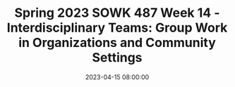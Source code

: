 ---
layout: single_presentation
name: spring-2023-sowk-487-week-14-interdisciplinary-teams-group-work-in-organizations-and-community-settings.md
title: "Spring 2023 SOWK 487 Week 14 - Interdisciplinary Teams: Group Work in Organizations and Community Settings"
date:  2023-04-15 08:00:00
presentation_id: aNpnch
permalink: /aNpnch/
redirect_from:
  - /presentations/aNpnch/spring-2023-sowk-487-week-14-interdisciplinary-teams-group-work-in-organizations-and-community-settings
slides: 
  - slide_name: deck-10273-large-0.jpeg
    slide_text: >
      <p>Group Work
      in Organizational and Community Settings
      Dr. Jacob Campbell, LICSW at Heritage University Spring 2023 SOWK 487</p>
      
  - slide_name: deck-10273-large-1.jpeg
    slide_text: >
      <p>Prioritize Your Values Put First Things First • Acceptance
      • Love
      • Family
      • Money
      • Friends
      • Respect
      • Health
      • Spirituality
      • Honesty
      • What you want</p>
      
  - slide_name: deck-10273-large-2.jpeg
    slide_text: >
      <p>Environmental Characteristics
      Structural Characteristics
      Partnership Programs and Interventions
      Group Dynamics Characteristics of Effective Partnerships
      ff
      Jacob Campbell, LICSW Heritage University
      Intermediate Output Measures Measure of of Partnership Partnership Effectiveness Effectiveness Conceptual Framework for Assessing Group Dynamics as an Aspect of the E ectiveness of the CBPR Partnership Process (Schulz et al., 2017)
      SOWK 487 Spring 2023</p>
      
  - slide_name: deck-10273-large-3.jpeg
    slide_text: >
      <p>Environmental Characteristics • Previous collaboration • Community response to issue • Geographic/cultural diversity • Social and economic determinants of health • Challenges/barriers (e.g. institutional policies, time constraints)
      Jacob Campbell, LICSW Heritage University
      (Schulz et al., 2017)
      SOWK 487 Spring 2023</p>
      
  - slide_name: deck-10273-large-4.jpeg
    slide_text: >
      <p>Structural Characteristics Membership
      Complexity
      Formalization
      Jacob Campbell, LICSW Heritage University
      (Schulz et al., 2017)
      SOWK 487 Spring 2023</p>
      
  - slide_name: deck-10273-large-5.jpeg
    slide_text: >
      <p>Group Dynamics Characteristics of Effective Partnerships • Shared leadership, including task and maintenance leadership behaviors
      • Agreed-upon problem-solving processes
      • Two-way open communication
      • Shared power, in luence and resources
      • Recognition of con licts and constructive con lict resolution
      • Development of mutual trust
      • Cooperative development of goals and shared vision • Participatory decision making process that are lexible and use consensus for important decisions
      • Well-organized meetings with collaboratively developed agendas and facilitation consistent with these characteristics (management)
      f
      f
      (Schulz et al., 2017) f
      f
      Jacob Campbell, LICSW Heritage University
      • Collaborative evaluation of both task/ goal and process objectives
      SOWK 487 Spring 2023</p>
      
  - slide_name: deck-10273-large-6.jpeg
    slide_text: >
      <p>Group Dynamics Characteristics of Effective Partnerships
      Partnership Programs and Interventions Jacob Campbell, LICSW Heritage University
      (Schulz et al., 2017)
      SOWK 487 Spring 2023</p>
      
  - slide_name: deck-10273-large-7.jpeg
    slide_text: >
      <p>Intermediate Measure of Partnership Effectiveness • Perceived effectiveness of the group in achieving its goals • Perceived personal, organizational, and community bene its and costs of participation • Extent of membership involvement
      f
      Jacob Campbell, LICSW Heritage University
      • Shared ownership and cohesiveness/commitment to collaborative efforts • Individual, group and community empowerment: Future expectations of effectiveness • Bridging social ties • Synergy (Schulz et al., 2017)
      SOWK 487 Spring 2023</p>
      
  - slide_name: deck-10273-large-8.jpeg
    slide_text: >
      <p>Output Measures of Partnership Effectiveness • Achievement of program and policy objectives (e.g., collaborative problem solving, quality of life, health) • Institutionalization of programs and/or partnerships
      Jacob Campbell, LICSW Heritage University
      (Schulz et al., 2017)
      SOWK 487 Spring 2023</p>
      
  - slide_name: deck-10273-large-9.jpeg
    slide_text: >
      <p>Ethical Dilemmas in Macro Social Work Practice</p>
      
  - slide_name: deck-10273-large-10.jpeg
    slide_text: >
      <p>Disciplinary Perspectives A Type of Progression
      multidisciplinary
      Multidisciplinarity draws on knowledge from different disciplines but stays within their boundaries
      Jacob Campbell, LICSW Heritage University
      interdisciplinary
      transdisciplinary
      Interdisciplinarity analyzes, Transdisciplinarity integrates synthesizes and harmonizes the natural, social and health links between disciplines into sciences in a humanities a coordinated and coherent context, and transcends whole their traditional boundaries (Choi &amp; Pak, 2006)
      SOWK 487 Spring 2023</p>
      
  - slide_name: deck-10273-large-11.jpeg
    slide_text: >
      <p>Local Examples of multidisciplinary or interdisciplinary groups
      Photo by Antenna on Unsplash</p>
      
  - slide_name: deck-10273-large-12.jpeg
    slide_text: >
      <p>De inition of a Team What is included in a team Di erent Disciplines Common Purpose Professional Perspectives Client and Family Integration Active Communication Expertise-Based Roles Collaboration
      f
      ff
      Jacob Campbell, LICSW Heritage University
      (Bronstein &amp; Abramson, 2017)
      SOWK 487 Spring 2023</p>
      
  - slide_name: deck-10273-large-13.jpeg
    slide_text: >
      <p>Characteristics of a “good team” as identi ied by team members
      • Good communication • Respecting/understanding roles • Appropriate skill mix • Quality and outcomes of care • Appropriate team processes and resources
      f
      Jacob Campbell, LICSW Heritage University
      (Nancarrow et al., 2013)
      SOWK 487 Spring 2023</p>
      
  - slide_name: deck-10273-large-14.jpeg
    slide_text: >
      <p>Characteristics of a “good team” as identi ied by team members
      • Clear vision • Flexibility • Leadership and management • Team culture • Training and development opportunities
      f
      Jacob Campbell, LICSW Heritage University
      (Nancarrow et al., 2013)
      SOWK 487 Spring 2023</p>
      
  - slide_name: deck-10273-large-15.jpeg
    slide_text: >
      <p>Characteristics of a “good team” as identi ied by team members
      • External image of the service • Personal attributes • Individual rewards and opportunity
      f
      Jacob Campbell, LICSW Heritage University
      (Nancarrow et al., 2013)
      SOWK 487 Spring 2023</p>
      
  - slide_name: deck-10273-large-16.jpeg
    slide_text: >
      <p>Ninja Jacob Campbell, LICSW Heritage University
      SOWK 487 Spring 2023</p>
      
presentation_description: >
  <p>Week 14, we shift our focus away from treatment groups to task groups. The readings this week focus on interdisciplinary group work Bronstein (2003) help us look into interdisciplinary teamwork and the skills and processes necessary to be successful in its implementation. Nancarrow et al. (2013) looks at productive aspects of a teams. During class, we will do an activity around organizing our priorities and ethics as well as lecture on the learning content for the week. The learning objectives for this week include:</p>
  <ul>
  <li>Be able to explain what a Community-Based Participatory Research Partnerships is and some of the criteria for how we would measure the effectiveness</li>
  <li>Demonstrate and discuss ethical responses in a community practice setting</li>
  <li>Describe what makes for effective interdisciplinary team processes</li>
  </ul>
  
downloadable_slides: deck-10273.pdf
slides_count: 17
header:
  teaser: deck-10273-thumb-0.jpeg
presentation_video:
location: "Heritage University"
tags:
  - Heritage University
  - BASW Program
  - SOWK 487w
---